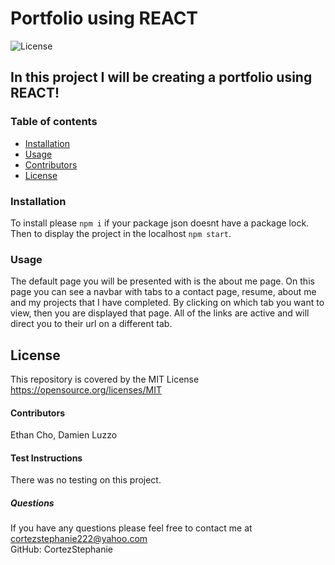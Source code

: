 #  Portfolio using REACT
![License](https://img.shields.io/badge/License-MIT-yellow.svg)
##  In this project I will be creating a portfolio using REACT!
### Table of contents
- [Installation](#installation)
- [Usage](#usage)
- [Contributors](#contributors)
- [License](#license)
### Installation
To install please `npm i` if your package json doesnt have a package lock. Then to display the project in the localhost `npm start`.
### Usage
The default page you will be presented with is the about me page. On this page you can see a navbar with tabs to a contact page, resume, about me and my projects that I have completed. By clicking on which tab you want to view, then you are displayed that page. All of the links are active and will direct you to their url on a different tab. 
## License
This repository is covered by the MIT License  <br> 
https://opensource.org/licenses/MIT
#### Contributors
Ethan Cho, Damien Luzzo
#### Test Instructions
There was no testing on this project.
##### Questions
If you have any questions please feel free to contact me at cortezstephanie222@yahoo.com <br>
GitHub: CortezStephanie 
